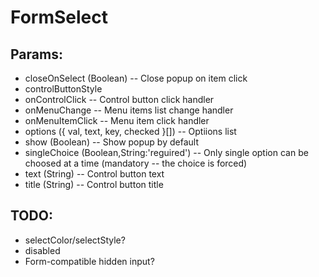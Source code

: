 # FormSelect

## Params:

- closeOnSelect (Boolean) -- Close popup on item click
- controlButtonStyle
- onControlClick -- Control button click handler
- onMenuChange -- Menu items list change handler
- onMenuItemClick -- Menu item click handler
- options ({ val, text, key, checked }[]) -- Optiions list
- show (Boolean) -- Show popup by default
- singleChoice (Boolean,String:'reguired') -- Only single option can be choosed at a time (mandatory -- the choice is forced)
- text (String) -- Control button text
- title (String) -- Control button title

## TODO:

- selectColor/selectStyle?
- disabled
- Form-compatible hidden input?


<!--
 @since 2020.10.28, 22:49
 @changed 2020.10.29, 03:14
-->
